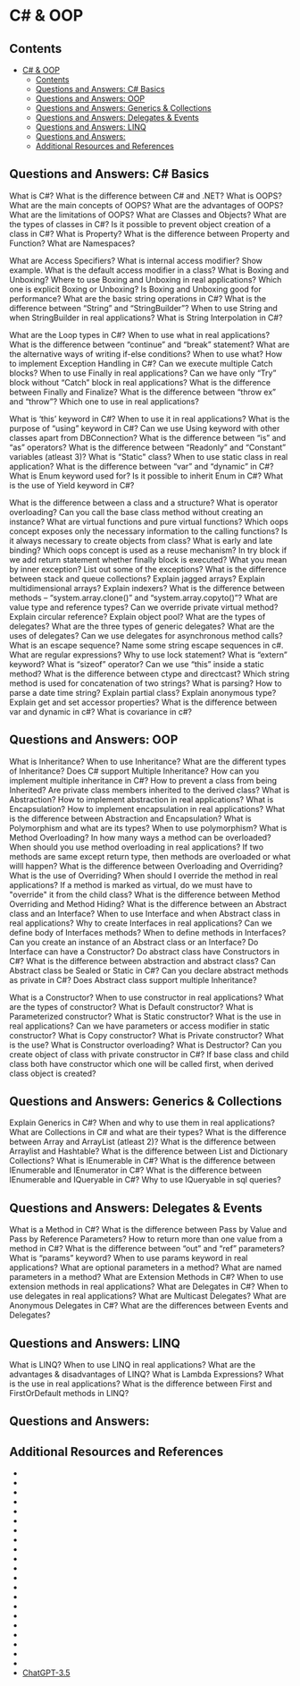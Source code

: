 # C# & OOP

## Contents

- [C# \& OOP](#c--oop)
  - [Contents](#contents)
  - [Questions and Answers: C# Basics](#questions-and-answers-c-basics)
  - [Questions and Answers: OOP](#questions-and-answers-oop)
  - [Questions and Answers: Generics \& Collections](#questions-and-answers-generics--collections)
  - [Questions and Answers: Delegates \& Events](#questions-and-answers-delegates--events)
  - [Questions and Answers: LINQ](#questions-and-answers-linq)
  - [Questions and Answers:](#questions-and-answers)
  - [Additional Resources and References](#additional-resources-and-references)

## Questions and Answers: C# Basics

What is C#? What is the difference between C# and .NET?
What is OOPS? What are the main concepts of OOPS?
What are the advantages of OOPS?
What are the limitations of OOPS?
What are Classes and Objects?
What are the types of classes in C#?
Is it possible to prevent object creation of a class in C#?
What is Property?
What is the difference between Property and Function?
What are Namespaces?

What are Access Specifiers?
What is internal access modifier? Show example.
What is the default access modifier in a class?
What is Boxing and Unboxing? Where to use Boxing and Unboxing in real applications?
Which one is explicit Boxing or Unboxing?
Is Boxing and Unboxing good for performance?
What are the basic string operations in C#?
What is the difference between “String” and “StringBuilder”?
When to use String and when StringBuilder in real applications?
What is String Interpolation in C#?

What are the Loop types in C#? When to use what in real applications?
What is the difference between “continue” and “break” statement?
What are the alternative ways of writing if-else conditions? When to use what?
How to implement Exception Handling in C#?
Can we execute multiple Catch blocks?
When to use Finally in real applications?
Can we have only “Try” block without “Catch” block in real applications?
What is the difference between Finally and Finalize?
What is the difference between “throw ex” and “throw”? Which one to use in real applications?

What is ‘this’ keyword in C#? When to use it in real applications?
What is the purpose of “using” keyword in C#?
Can we use Using keyword with other classes apart from DBConnection?
What is the difference between “is” and “as” operators?
What is the difference between “Readonly” and “Constant” variables (atleast 3)?
What is “Static" class? When to use static class in real application?
What is the difference between “var” and “dynamic” in C#?
What is Enum keyword used for?
Is it possible to inherit Enum in C#?
What is the use of Yield keyword in C#?

What is the difference between a class and a structure?
What is operator overloading?
Can you call the base class method without creating an instance?
What are virtual functions and pure virtual functions?
Which oops concept exposes only the necessary information to the calling functions?
Is it always necessary to create objects from class?
What is early and late binding?
Which oops concept is used as a reuse mechanism?
In try block if we add return statement whether finally block is executed?
What you mean by inner exception?
List out some of the exceptions?
What is the difference between stack and queue collections?
Explain jagged arrays?
Explain multidimensional arrays?
Explain indexers?
What is the difference between methods – “system.array.clone()” and “system.array.copyto()”?
What are value type and reference types?
Can we override private virtual method?
Explain circular reference?
Explain object pool?
What are the types of delegates?
What are the three types of generic delegates?
What are the uses of delegates?
Can we use delegates for asynchronous method calls?
What is an escape sequence? Name some string escape sequences in c#.
What are regular expressions?
Why to use lock statement?
What is “extern” keyword?
What is “sizeof” operator?
Can we use “this” inside a static method?
What is the difference between ctype and directcast?
Which string method is used for concatenation of two strings?
What is parsing? How to parse a date time string?
Explain partial class?
Explain anonymous type?
Explain get and set accessor properties?
What is the difference between var and dynamic in c#?
What is covariance in c#?

## Questions and Answers: OOP

What is Inheritance? When to use Inheritance?
What are the different types of Inheritance?
Does C# support Multiple Inheritance? How can you implement multiple inheritance in C#?
How to prevent a class from being Inherited?
Are private class members inherited to the derived class?
What is Abstraction? How to implement abstraction in real applications?
What is Encapsulation? How to implement encapsulation in real applications? 
What is the difference between Abstraction and Encapsulation?
What is Polymorphism and what are its types? When to use polymorphism?
What is Method Overloading? In how many ways a method can be overloaded?
When should you use method overloading in real applications?
If two methods are same except return type, then methods are overloaded or what willl happen?
What is the difference between Overloading and Overriding?
What is the use of Overriding? When should I override the method in real applications?
If a method is marked as virtual, do we must have to "override" it from the child class?
What is the difference between Method Overriding and Method Hiding?
What is the difference between an Abstract class and an Interface?
When to use Interface and when Abstract class in real applications?
Why to create Interfaces in real applications?
Can we define body of Interfaces methods? When to define methods in Interfaces?
Can you create an instance of an Abstract class or an Interface?
Do Interface can have a Constructor?
Do abstract class have Constructors in C#?
What is the difference between abstraction and abstract class?
Can Abstract class be Sealed or Static in C#?
Can you declare abstract methods as private in C#?
Does Abstract class support multiple Inheritance?

What is a Constructor? When to use constructor in real applications?
What are the types of constructor?
What is Default constructor?
What is Parameterized constructor?
What is Static constructor? What is the use in real applications?
Can we have parameters or access modifier in static constructor?
What is Copy constructor?
What is Private constructor? What is the use?
What is Constructor overloading?
What is Destructor?
Can you create object of class with private constructor in C#?
If base class and child class both have constructor which one will be called first, when derived class object is created?

## Questions and Answers: Generics & Collections

Explain Generics in C#? When and why to use them in real applications?
What are Collections in C# and what are their types?
What is the difference between Array and ArrayList (atleast 2)?
What is the difference between Arraylist and Hashtable?
What is the difference between List and Dictionary Collections?
What is IEnumerable in C#?
What is the difference between IEnumerable and IEnumerator in C#?
What is the difference between IEnumerable and IQueryable in C#? Why to use IQueryable in sql queries?

## Questions and Answers: Delegates & Events

What is a Method in C#?
What is the difference between Pass by Value and Pass by Reference Parameters?
How to return more than one value from a method in C#?
What is the difference between “out” and “ref” parameters?
What is “params” keyword? When to use params keyword in real applications?
What are optional parameters in a method?
What are named parameters in a method?
What are Extension Methods in C#? When to use extension methods in real applications?
What are Delegates in C#? When to use delegates in real applications?
What are Multicast Delegates?
What are Anonymous Delegates in C#?
What are the differences between Events and Delegates?

## Questions and Answers: LINQ

What is LINQ? When to use LINQ in real applications?
What are the advantages & disadvantages of LINQ?
What is Lambda Expressions? What is the use in real applications?
What is the difference between First and FirstOrDefault methods in LINQ?

## Questions and Answers: 

## Additional Resources and References

- []()
- []()
- []()
- []()
- []()
- []()
- []()
- []()
- []()
- []()
- []()
- []()
- []()
- []()
- []()
- []()
- []()
- []()
- []()
- []()
- []()
- [ChatGPT-3.5](https://openai.com/blog/chatgpt)
